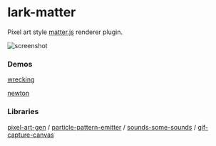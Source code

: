 lark-matter
======================
Pixel art style [matter.js](http://brm.io/matter-js/) renderer plugin.

![screenshot](https://abagames.github.io/lark-matter/screenshot.gif)

### Demos

[wrecking](https://abagames.github.io/lark-matter/wrecking/index.html)

[newton](https://abagames.github.io/lark-matter/newton/index.html)

### Libraries

[pixel-art-gen](https://github.com/abagames/pixel-art-gen) /
[particle-pattern-emitter](https://github.com/abagames/particle-pattern-emitter) /
[sounds-some-sounds](https://github.com/abagames/sounds-some-sounds) /
[gif-capture-canvas](https://github.com/abagames/gif-capture-canvas)
